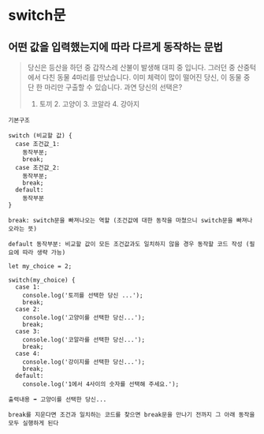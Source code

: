 # switch문

## 어떤 값을 입력했는지에 따라 다르게 동작하는 문법 

>당신은 등산을 하던 중 갑작스레 산불이 발생해 대피 중 입니다.
>그러던 중 산중턱에서 다친 동물 4마리를 만났습니다.
>이미 체력이 많이 떨어진 당신,
>이 동물 중 단 한 마리만 구출할 수 있습니다.
>과연 당신의 선택은?
>1. 토끼 2. 고양이 3. 코알라 4. 강아지

```
기본구조

switch (비교할 값) {
  case 조건값_1:
    동작부분;
    break;
  case 조건값_2:
    동작부분;
    break;
  default:
    동작부분
}

break: switch문을 빠져나오는 역할 (조건값에 대한 동작을 마쳤으니 switch문을 빠져나오라는 뜻)

default 동작부분: 비교할 값이 모든 조건값과도 일치하지 않을 경우 동작할 코드 작성 (필요에 따라 생략 가능)
```

```
let my_choice = 2;

switch(my_choice) {
  case 1:
    console.log('토끼를 선택한 당신 ...');
    break;
  case 2:
    console.log('고양이를 선택한 당신...');
    break;
  case 3:
    console.log('코알라를 선택한 당신...');
    break;
  case 4:
    console.log('강이지를 선택한 당신...');
    break;
  default:
    console.log('1에서 4사이의 숫자를 선택해 주세요.');
    
출력내용 ➡️ 고양이를 선택한 당신...

break를 지운다면 조건과 일치하는 코드를 찾으면 break문을 만나기 전까지 그 아래 동작을 모두 실행하게 된다 
```
